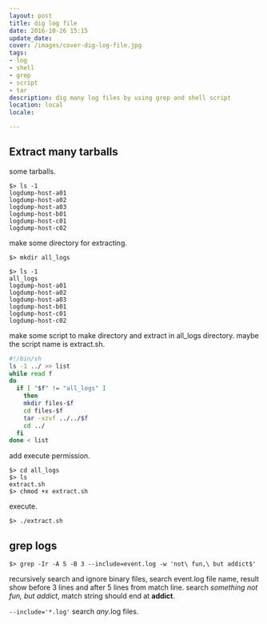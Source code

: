 ```yaml
---
layout: post
title: dig log file
date: 2016-10-26 15:15
update_date:
cover: /images/cover-dig-log-file.jpg
tags:
- log
- shell
- grep
- script
- tar
description: dig many log files by using grep and shell script 
location: local
locale:

---
```


## Extract many tarballs

some tarballs.

```shell
$> ls -1
logdump-host-a01
logdump-host-a02
logdump-host-a03
logdump-host-b01
logdump-host-c01
logdump-host-c02
```

make some directory for extracting.

```shell
$> mkdir all_logs
```

```shell
$> ls -1
all_logs
logdump-host-a01
logdump-host-a02
logdump-host-a03
logdump-host-b01
logdump-host-c01
logdump-host-c02
```

make some script to make directory and extract in all_logs directory. maybe the script name is extract.sh.

```bash
#!/bin/sh
ls -1 ../ >> list
while read f
do
  if [ "$f" != "all_logs" ]
	then
	mkdir files-$f
	cd files-$f
	tar -xzvf ../../$f
    cd ../
  fi
done < list
```

add execute permission.  

```shell
$> cd all_logs
$> ls
extract.sh
$> chmod +x extract.sh
```

execute.

```shell
$> ./extract.sh
```

## grep logs

```shell
$> grep -Ir -A 5 -B 3 --include=event.log -w 'not\ fun,\ but addict$'
```

recursively search and ignore binary files, search event.log file name, result show before 3 lines and after 5 lines from match line. search *something not fun, but addict*, match string should end at **addict**.

`--include='*.log'` search *any*.log files.

